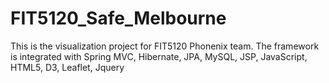 # FIT5120_Safe_Melbourne
This is the visualization project for FIT5120 Phonenix team.
The framework is integrated with Spring MVC, Hibernate, JPA, MySQL, JSP, JavaScript, HTML5, D3, Leaflet, Jquery
